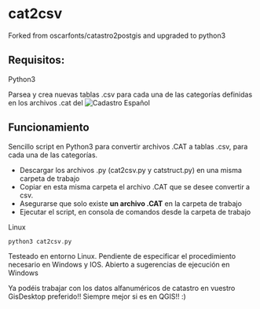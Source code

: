 # cat2csv

Forked from oscarfonts/catastro2postgis and upgraded to python3

## Requisitos:
Python3

Parsea y crea nuevas tablas .csv para cada una de las categorías definidas en los archivos .cat del ![Cadastro Español](https://www.sedecatastro.gob.es/)

## Funcionamiento

Sencillo script en Python3 para convertir archivos .CAT a tablas .csv, para cada una de las categorías.

- Descargar los archivos .py (cat2csv.py y catstruct.py) en una misma carpeta de trabajo
- Copiar en esta misma carpeta el archivo .CAT que se desee convertir a csv.
- Asegurarse que solo existe **un archivo .CAT** en la carpeta de trabajo
- Ejecutar el script, en consola de comandos desde la carpeta de trabajo

Linux

```cpp
python3 cat2csv.py
```
Testeado en entorno Linux. Pendiente de especificar el procedimiento necesario en Windows y IOS.
Abierto a sugerencias de ejecución en Windows

Ya podéis trabajar con los datos alfanuméricos de catastro en vuestro GisDesktop preferido!!
Siempre mejor si es en QGIS!! :) 

